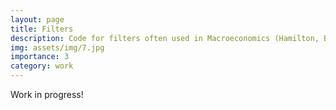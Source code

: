 ```yaml
---
layout: page
title: Filters
description: Code for filters often used in Macroeconomics (Hamilton, Band-pass, HP etc.)
img: assets/img/7.jpg
importance: 3
category: work
---
```


Work in progress!
